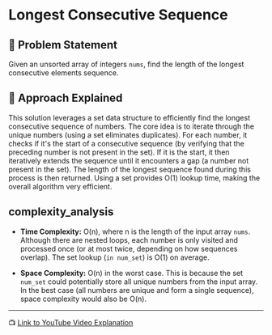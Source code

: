 # Longest Consecutive Sequence

## 📝 Problem Statement

Given an unsorted array of integers `nums`, find the length of the longest consecutive elements sequence.

## 🤔 Approach Explained

This solution leverages a set data structure to efficiently find the longest consecutive sequence of numbers.  The core idea is to iterate through the unique numbers (using a set eliminates duplicates). For each number, it checks if it's the start of a consecutive sequence (by verifying that the preceding number is not present in the set). If it is the start, it then iteratively extends the sequence until it encounters a gap (a number not present in the set).  The length of the longest sequence found during this process is then returned.  Using a set provides O(1) lookup time, making the overall algorithm very efficient.

## complexity_analysis

*   **Time Complexity:** O(n), where n is the length of the input array `nums`.  Although there are nested loops, each number is only visited and processed once (or at most twice, depending on how sequences overlap).  The set lookup (`in num_set`) is O(1) on average.

*   **Space Complexity:** O(n) in the worst case. This is because the set `num_set` could potentially store all unique numbers from the input array.  In the best case (all numbers are unique and form a single sequence), space complexity would also be O(n).


---

📺 [Link to YouTube Video Explanation](your-youtube-link-here)
